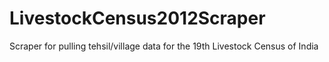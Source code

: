 # LivestockCensus2012Scraper
Scraper for pulling tehsil/village data for the 19th Livestock Census of India

